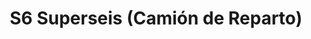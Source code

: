 ---
title: "S6 Superseis (Camión de Reparto)"
url: /ciudad-nueva/s6-superseis-camion-de-reparto/
shop: mayorista
---